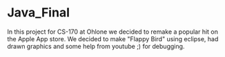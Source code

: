 # Java_Final
In this project for CS-170 at Ohlone we decided to remake a popular hit on the Apple App store. We decided to make "Flappy Bird" using eclipse, had drawn graphics and some help from youtube ;) for debugging.
